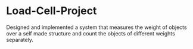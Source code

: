 # Load-Cell-Project
Designed and implemented a system that measures the weight of objects over a self made structure and count the objects of different weights separately.
